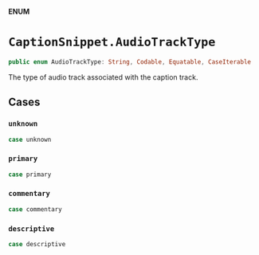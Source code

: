 **ENUM**

# `CaptionSnippet.AudioTrackType`

```swift
public enum AudioTrackType: String, Codable, Equatable, CaseIterable
```

The type of audio track associated with the caption track.

## Cases
### `unknown`

```swift
case unknown
```

### `primary`

```swift
case primary
```

### `commentary`

```swift
case commentary
```

### `descriptive`

```swift
case descriptive
```
